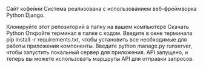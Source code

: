 Сайт кофейни
Система реализована с использованием веб-фреймворка Python Django.

Клонируйте этот репозиторий в папку на вашем компьютере
Скачать Python
Откройте терминал в папке с кодом.
Введите в окне терминала pip install -r requirements.txt, чтобы установить все необходимые для работы приложения компоненты.
Введите python manage.py runserver, чтобы запустить локальный сервер для приложения.
API запущено, и теперь вы можете использовать маршруты API для отправки запросов.
